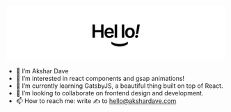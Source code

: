 ![hello!](hello.jpeg "Hello!")

- 👋 I’m Akshar Dave
- 👀 I’m interested in react components and gsap animations!
- 🌱 I’m currently learning GatsbyJS, a beautiful thing built on top of React.
- 💞️ I’m looking to collaborate on frontend design and development.
- 📫 How to reach me: write ✍️ to hello@akshardave.com

<!---
akshar-dave/akshar-dave is a ✨ special ✨ repository because its `README.md` (this file) appears on your GitHub profile.
You can click the Preview link to take a look at your changes.
--->
